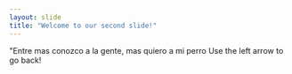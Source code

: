 ```yaml
---
layout: slide
title: "Welcome to our second slide!"
---
```

"Entre mas conozco a la gente, mas quiero a mi perro
Use the left arrow to go back!
